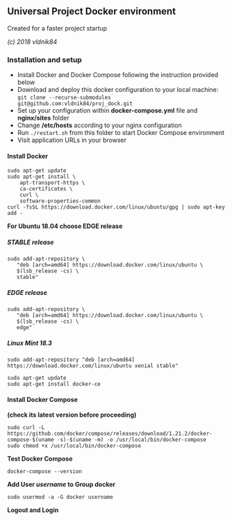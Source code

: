 ## Universal Project Docker environment

Created for a faster project startup

*(c) 2018 vldnik84*

### Installation and setup
- Install Docker and Docker Compose following the instruction provided below
- Download and deploy this docker configuration to your local machine: `git clone --recurse-submodules git@github.com:vldnik84/proj_dock.git`
- Set up your configuration within **docker-compose.yml** file and **nginx/sites** folder
- Change **/etc/hosts** according to your nginx configuration
- Run `./restart.sh` from this folder to start Docker Compose environment
- Visit application URLs in your browser

#### Install Docker
```
sudo apt-get update
sudo apt-get install \
    apt-transport-https \
    ca-certificates \
    curl \
    software-properties-common
curl -fsSL https://download.docker.com/linux/ubuntu/gpg | sudo apt-key add -
```
**For Ubuntu 18.04 choose EDGE release**
##### STABLE release
```
sudo add-apt-repository \
   "deb [arch=amd64] https://download.docker.com/linux/ubuntu \
   $(lsb_release -cs) \
   stable"
```
##### EDGE release
```
sudo add-apt-repository \
   "deb [arch=amd64] https://download.docker.com/linux/ubuntu \
   $(lsb_release -cs) \
   edge"
```
##### Linux Mint 18.3
```
sudo add-apt-repository "deb [arch=amd64] https://download.docker.com/linux/ubuntu xenial stable"
```
```
sudo apt-get update
sudo apt-get install docker-ce
```

#### Install Docker Compose
**(check its latest version before proceeding)**
```
sudo curl -L https://github.com/docker/compose/releases/download/1.21.2/docker-compose-$(uname -s)-$(uname -m) -o /usr/local/bin/docker-compose
sudo chmod +x /usr/local/bin/docker-compose
```
**Test Docker Compose**
```
docker-compose --version
```
**Add User *username* to Group docker**
```
sudo usermod -a -G docker username
```
**Logout and Login**
